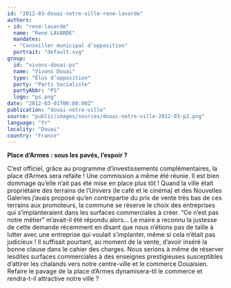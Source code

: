 ```yaml
---
id: "2012-03-douai-notre-ville-rene-lavarde"
authors:
- id: "rene-lavarde"
  name: "René LAVARDE"
  mandates: 
  - "Conseiller municipal d’opposition"
  portrait: "default.svg"
group:
  id: "vivons-douai-ps"
  name: "Vivons Douai"
  type: "Élus d’opposition"
  party: "Parti Socialiste"
  partyAbbr: "PS"
  logo: "ps.png"
date: "2012-03-01T00:00:00Z"
publication: "douai-notre-ville"
source: "public/images/sources/douai-notre-ville-2012-03-p2.png"
language: "fr"
locality: "Douai"
country: "France"
---
```


**Place d’Armes : sous les pavés, l’espoir ?**

C’est  officiel, grâce  au  programme  d’investissements complémentaires, la place d’Armes sera refaite ! Une commission a même été réunie. Il est bien dommage qu’elle n’ait pas été mise en place plus tôt ! Quand la ville était propriétaire des terrains de l’Univers (le café et le cinéma) et des Nouvelles Galeries j’avais proposé qu’en contrepartie du prix de vente très bas de ces terrains aux promoteurs, la commune se réserve le choix des entreprises qui s’implanteraient dans les surfaces commerciales à créer. “Ce n’est pas notre métier” m’avait-il été répondu alors... Le maire a reconnu la justesse de cette demande récemment en disant que nous n’étions pas de taille à lutter avec une entreprise qui voulait s’implanter, même si cela n’était pas judicieux ! Il suffisait pourtant, au moment de la vente, d’avoir inséré la bonne clause dans le cahier des charges. Nous serions à même de réserver lesdites surfaces commerciales à des enseignes prestigieuses susceptibles d’attirer les chalands vers notre centre-ville et le commerce Douaisien. Refaire le pavage de la place d’Armes dynamisera-til le commerce et rendra-t-il attractive notre ville ?
